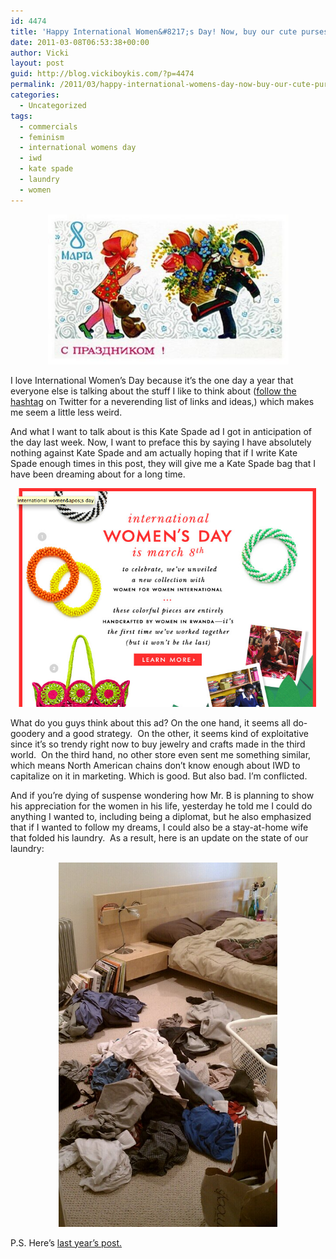 ```yaml
---
id: 4474
title: 'Happy International Women&#8217;s Day! Now, buy our cute purses.'
date: 2011-03-08T06:53:38+00:00
author: Vicki
layout: post
guid: http://blog.vickiboykis.com/?p=4474
permalink: /2011/03/happy-international-womens-day-now-buy-our-cute-purses/
categories:
  - Uncategorized
tags:
  - commercials
  - feminism
  - international womens day
  - iwd
  - kate spade
  - laundry
  - women
---
```

<p style="text-align: center;">
  <a href="https://raw.githubusercontent.com/veekaybee/wlb/gh-pages/assets/images/2011/03/8_марта.jpg"><img class="aligncenter size-full wp-image-4473" title="8_марта" src="https://raw.githubusercontent.com/veekaybee/wlb/gh-pages/assets/images/2011/03/8_марта.jpg" alt="" width="385" height="240" /></a>
</p>

<p style="text-align: left;">
  I love International Women&#8217;s Day because it&#8217;s the one day a year that everyone else is talking about the stuff I like to think about (<a href="http://twitter.com/#!/search?q=%23IWD">follow the hashtag</a> on Twitter for a neverending list of links and ideas,) which makes me seem a little less weird.
</p>

<p style="text-align: left;">
  And what I want to talk about is this Kate Spade ad I got in anticipation of the day last week. Now, I want to preface this by saying I have absolutely nothing against Kate Spade and am actually hoping that if I write Kate Spade enough times in this post, they will give me a Kate Spade bag that I have been dreaming about for a long time.
</p>

<p style="text-align: center;">
  <a href="https://raw.githubusercontent.com/veekaybee/wlb/gh-pages/assets/images/2011/03/Screen-shot-2011-03-08-at-6.36.12-AM.png"><img class="aligncenter size-full wp-image-4476" title="Screen shot 2011-03-08 at 6.36.12 AM" src="https://raw.githubusercontent.com/veekaybee/wlb/gh-pages/assets/images/2011/03/Screen-shot-2011-03-08-at-6.36.12-AM.png" alt="" width="484" height="350" /></a>
</p>

<p style="text-align: left;">
  What do you guys think about this ad? On the one hand, it seems all do-goodery and a good strategy.  On the other, it seems kind of exploitative since it&#8217;s so trendy right now to buy jewelry and crafts made in the third world.  On the third hand, no other store even sent me something similar, which means North American chains don&#8217;t know enough about IWD to capitalize on it in marketing. Which is good. But also bad. I&#8217;m conflicted.
</p>

<p style="text-align: left;">
  And if you&#8217;re dying of suspense wondering how Mr. B is planning to show his appreciation for the women in his life, yesterday he told me I could do anything I wanted to, including being a diplomat, but he also emphasized that if I wanted to follow my dreams, I could also be a stay-at-home wife that folded his laundry.  As a result, here is an update on the state of our laundry:
</p>

<p style="text-align: center;">
  <a href="https://raw.githubusercontent.com/veekaybee/wlb/gh-pages/assets/images/2011/03/wpid-IMAG0672.jpg"><img class="aligncenter size-full wp-image-4479" title="wpid-IMAG0672.jpg" src="https://raw.githubusercontent.com/veekaybee/wlb/gh-pages/assets/images/2011/03/wpid-IMAG0672.jpg" alt="" width="350" height="583" /></a>
</p>

<p style="text-align: left;">
  <p style="text-align: left;">
    P.S. Here&#8217;s <a href="http://blog.vickiboykis.com/2010/03/07/happy-international-womens-day-2010/">last year&#8217;s post.</a>
  </p>